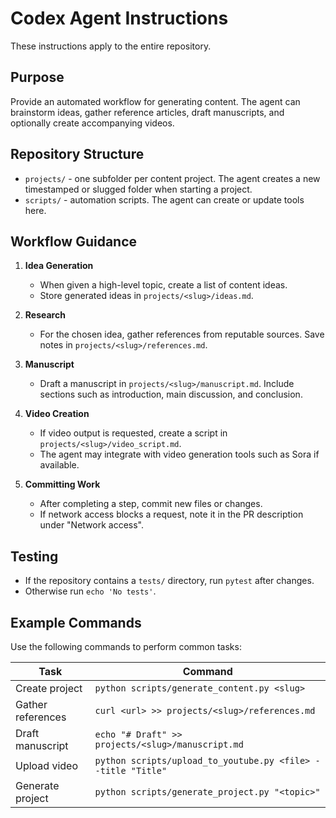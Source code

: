 # Codex Agent Instructions

These instructions apply to the entire repository.

## Purpose
Provide an automated workflow for generating content. The agent can brainstorm ideas, gather reference articles, draft manuscripts, and optionally create accompanying videos.

## Repository Structure
- `projects/` - one subfolder per content project. The agent creates a new timestamped or slugged folder when starting a project.
- `scripts/` - automation scripts. The agent can create or update tools here.

## Workflow Guidance
1. **Idea Generation**
   - When given a high-level topic, create a list of content ideas.
   - Store generated ideas in `projects/<slug>/ideas.md`.

2. **Research**
   - For the chosen idea, gather references from reputable sources. Save notes in `projects/<slug>/references.md`.

3. **Manuscript**
   - Draft a manuscript in `projects/<slug>/manuscript.md`. Include sections such as introduction, main discussion, and conclusion.

4. **Video Creation**
   - If video output is requested, create a script in `projects/<slug>/video_script.md`.
   - The agent may integrate with video generation tools such as Sora if available.

5. **Committing Work**
   - After completing a step, commit new files or changes.
   - If network access blocks a request, note it in the PR description under "Network access".

## Testing
- If the repository contains a `tests/` directory, run `pytest` after changes.
- Otherwise run `echo 'No tests'`.

## Example Commands
Use the following commands to perform common tasks:

| Task | Command |
|------|---------|
| Create project | `python scripts/generate_content.py <slug>` |
| Gather references | `curl <url> >> projects/<slug>/references.md` |
| Draft manuscript | `echo "# Draft" >> projects/<slug>/manuscript.md` |
| Upload video | `python scripts/upload_to_youtube.py <file> --title "Title"` |
| Generate project | `python scripts/generate_project.py "<topic>"` |

